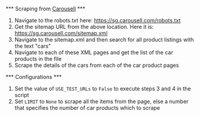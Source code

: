 *** Scraping from [Carousell](https://sg.carousell.com/) ***
1. Navigate to the robots.txt here: https://sg.carousell.com/robots.txt
2. Get the sitemap URL from the above location. Here it is: https://sg.carousell.com/sitemap.xml
3. Navigate to the sitemap.xml and then search for all product listings with the text "cars"
4. Navigate to each of these XML pages and get the list of the car products in the file
5. Scrape the details of the cars from each of the car product pages

*** Configurations ***
1. Set the value of ```USE_TEST_URLs``` to ```False``` to execute steps 3 and 4 in the script
2. Set ```LIMIT``` to ```None``` to scrape all the items from the page, else a number that specifies the number of car products which to scrape